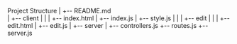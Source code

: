 Project Structure
|
+-- README.md   
|
+-- client
|   |
|   +-- index.html
|   +-- index.js
|   +-- style.js
|   |
|   +-- edit
|       |
|       +-- edit.html
|       +-- edit.js
|
+-- server
    |
    +-- controllers.js
    +-- routes.js
    +-- server.js
